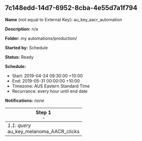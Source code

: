 ## 7c148edd-14d7-6952-8cba-4e55d7a1f794

**Name** (not equal to External Key)**:** au_key_aacr_automation

**Description:** n/a

**Folder:** my automations/production/

**Started by:** Schedule

**Status:** Ready

**Schedule:**

* Start: 2019-04-24 09:30:00 +10:00
* End: 2019-05-31 00:00:00 +10:00
* Timezone: AUS Eastern Standard Time
* Recurrance: every hour until end date

**Notifications:** _none_


| Step 1<br>_<small>-</small>_ |
| --- |
| _1.1: query_<br>au_key_melanoma_AACR_clicks |
